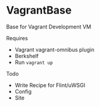 # VagrantBase
Base for Vagrant Development VM

Requires
* Vagrant vagrant-omnibus plugin
* Berkshelf
* Run 
```vagrant up```

Todo
* Write Recipe for Flint/uWSGI
* Config
* Site